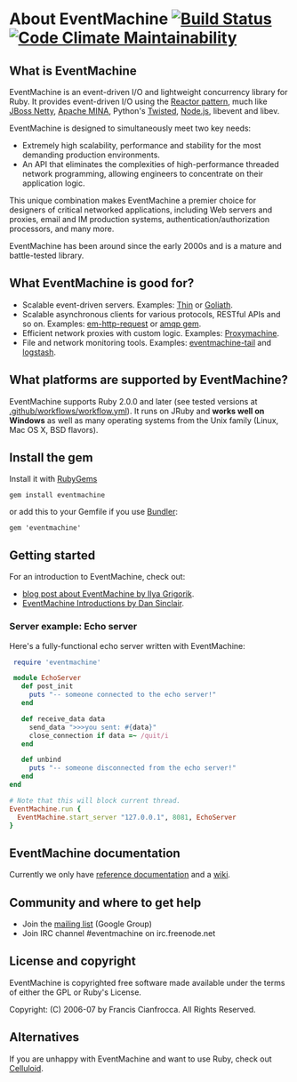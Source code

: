 # About EventMachine  [![Build Status](https://github.com/eventmachine/eventmachine/actions/workflows/workflow.yml/badge.svg)](https://github.com/eventmachine/eventmachine/actions) [![Code Climate Maintainability](https://api.codeclimate.com/v1/badges/e9b0603462905d5b9118/maintainability)](https://codeclimate.com/github/eventmachine/eventmachine/maintainability)


## What is EventMachine ##

EventMachine is an event-driven I/O and lightweight concurrency library for Ruby.
It provides event-driven I/O using the [Reactor pattern](http://en.wikipedia.org/wiki/Reactor_pattern),
much like [JBoss Netty](http://www.jboss.org/netty), [Apache MINA](http://mina.apache.org/),
Python's [Twisted](http://twistedmatrix.com), [Node.js](http://nodejs.org), libevent and libev.

EventMachine is designed to simultaneously meet two key needs:

 * Extremely high scalability, performance and stability for the most demanding production environments.
 * An API that eliminates the complexities of high-performance threaded network programming,
   allowing engineers to concentrate on their application logic.

This unique combination makes EventMachine a premier choice for designers of critical networked
applications, including Web servers and proxies, email and IM production systems, authentication/authorization
processors, and many more.

EventMachine has been around since the early 2000s and is a mature and battle-tested library.


## What EventMachine is good for? ##

 * Scalable event-driven servers. Examples: [Thin](https://github.com/macournoyer/thin/) or [Goliath](https://github.com/postrank-labs/goliath/).
 * Scalable asynchronous clients for various protocols, RESTful APIs and so on. Examples: [em-http-request](https://github.com/igrigorik/em-http-request) or [amqp gem](https://github.com/ruby-amqp/amqp).
 * Efficient network proxies with custom logic. Examples: [Proxymachine](https://github.com/mojombo/proxymachine/).
 * File and network monitoring tools. Examples: [eventmachine-tail](https://github.com/jordansissel/eventmachine-tail) and [logstash](https://github.com/logstash/logstash).



## What platforms are supported by EventMachine? ##

EventMachine supports Ruby 2.0.0 and later (see tested versions at 
[.github/workflows/workflow.yml](.github/workflows/workflow.yml)). It runs on JRuby and **works well on Windows** 
as well as many operating systems from the Unix family (Linux, Mac OS X, BSD flavors).



## Install the gem ##

Install it with [RubyGems](https://rubygems.org/)

    gem install eventmachine

or add this to your Gemfile if you use [Bundler](http://gembundler.com/):

    gem 'eventmachine'



## Getting started ##

For an introduction to EventMachine, check out:

 * [blog post about EventMachine by Ilya Grigorik](http://www.igvita.com/2008/05/27/ruby-eventmachine-the-speed-demon/).
 * [EventMachine Introductions by Dan Sinclair](http://everburning.com/news/eventmachine-introductions.html).


### Server example: Echo server ###

Here's a fully-functional echo server written with EventMachine:

```ruby
 require 'eventmachine'

 module EchoServer
   def post_init
     puts "-- someone connected to the echo server!"
   end

   def receive_data data
     send_data ">>>you sent: #{data}"
     close_connection if data =~ /quit/i
   end

   def unbind
     puts "-- someone disconnected from the echo server!"
   end
end

# Note that this will block current thread.
EventMachine.run {
  EventMachine.start_server "127.0.0.1", 8081, EchoServer
}
```


## EventMachine documentation ##

Currently we only have [reference documentation](http://rubydoc.info/github/eventmachine/eventmachine/frames) and a [wiki](https://github.com/eventmachine/eventmachine/wiki).


## Community and where to get help ##

 * Join the [mailing list](http://groups.google.com/group/eventmachine) (Google Group)
 * Join IRC channel #eventmachine on irc.freenode.net


## License and copyright ##

EventMachine is copyrighted free software made available under the terms
of either the GPL or Ruby's License.

Copyright: (C) 2006-07 by Francis Cianfrocca. All Rights Reserved.


## Alternatives ##

If you are unhappy with EventMachine and want to use Ruby, check out [Celluloid](https://github.com/celluloid/celluloid).
